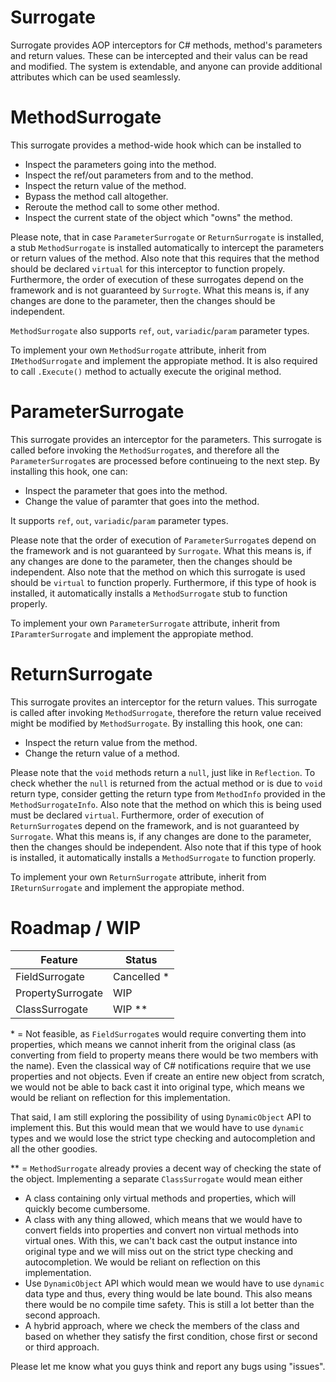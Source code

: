 # Surrogate
Surrogate provides AOP interceptors for C# methods, method's parameters and return values. These can be intercepted and their valus can be read and modified. The system is extendable, and anyone can provide additional attributes which can be used seamlessly.


# MethodSurrogate
This surrogate provides a method-wide hook which can be installed to
- Inspect the parameters going into the method.
- Inspect the ref/out parameters from and to the method.
- Inspect the return value of the method.
- Bypass the method call altogether.
- Reroute the method call to some other method.
- Inspect the current state of the object which "owns" the method.

Please note, that in case `ParameterSurrogate` or `ReturnSurrogate` is installed, a stub `MethodSurrogate` is installed automatically to intercept the parameters or return values of the method. 
Also note that this requires that the method should be declared `virtual` for this interceptor to function propely. 
Furthermore, the order of execution of these surrogates depend on the framework and is not guaranteed by `Surrogte`. What this means is, if any changes are done to the parameter, then the changes should be independent.

`MethodSurrogate` also supports `ref`, `out`, `variadic`/`param` parameter types.

To implement your own `MethodSurrogate` attribute, inherit from `IMethodSurrogate` and implement the appropiate method. It is also required to call `.Execute()` method to actually execute the original method.

# ParameterSurrogate
This surrogate provides an interceptor for the parameters. This surrogate is called before invoking the `MethodSurrogate`s, and therefore all the `ParameterSurrogate`s are processed before continueing to the next step. By installing this hook, one can:
- Inspect the parameter that goes into the method.
- Change the value of paramter that goes into the method.

It supports `ref`, `out`, `variadic`/`param` parameter types.

Please note that the order of execution of `ParameterSurrogate`s depend on the framework and is not guaranteed by `Surrogate`. What this means is, if any changes are done to the parameter, then the changes should be independent. 
Also note that the method on which this surrogate is used should be `virtual` to function properly. 
Furthermore, if this type of hook is installed, it automatically installs a `MethodSurrogate` stub to function properly.

To implement your own `ParameterSurrogate` attribute, inherit from `IParamterSurrogate` and implement the appropiate method.

# ReturnSurrogate
This surrogate provites an interceptor for the return values. This surrogate is called after invoking `MethodSurrogate`, therefore the return value received might be modified by `MethodSurrogate`. By installing this hook, one can:
- Inspect the return value from the method.
- Change the return value of a method.

Please note that the `void` methods return a `null`, just like in `Reflection`. To check whether the `null` is returned from the actual method or is due to `void` return type, consider getting the return type from `MethodInfo` provided in the `MethodSurrogateInfo`. 
Also note that the method on which this is being used must be declared `virtual`. 
Furthermore, order of execution of `ReturnSurrogate`s depend on the framework, and is not guaranteed by `Surrogate`. What this means is, if any changes are done to the parameter, then the changes should be independent. Also note that if this type of hook is installed, it automatically installs a `MethodSurrogate` to function properly.

To implement your own `ReturnSurrogate` attribute, inherit from `IReturnSurrogate` and implement the appropiate method.

# Roadmap / WIP
Feature| Status
---|---
FieldSurrogate|Cancelled *
PropertySurrogate|WIP
ClassSurrogate|WIP **

\* = Not feasible, as `FieldSurrogate`s would require converting them into properties, which means we cannot inherit from the original class (as converting from field to property means there would be two members with the name). Even the classical way of C# notifications require that we use properties and not objects. Even if create an entire new object from scratch, we would not be able to back cast it into original type, which means we would be reliant on reflection for this implementation.

That said, I am still exploring the possibility of using `DynamicObject` API to implement this. But this would mean that we would have to use `dynamic` types and we would lose the strict type checking and autocompletion and all the other goodies.

\*\* = `MethodSurrogate` already provies a decent way of checking the state of the object. Implementing a separate `ClassSurrogate` would mean either
- A class containing only virtual methods and properties, which will quickly become cumbersome.
- A class with any thing allowed, which means that we would have to convert fields into properties and convert non virtual methods into virtual ones. With this, we can't back cast the output instance into original type and we will miss out on the strict type checking and autocompletion. We would be reliant on reflection on this implementation.
- Use `DynamicObject` API which would mean we would have to use `dynamic` data type and thus, every thing would be late bound. This also means there would be no compile time safety. This is still a lot better than the second approach.
- A hybrid approach, where we check the members of the class and based on whether they satisfy the first condition, chose first or second or third approach.

Please let me know what you guys think and report any bugs using "issues".